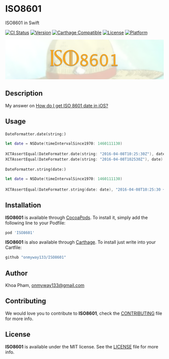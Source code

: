 # ISO8601
ISO8601 in Swift

[![CI Status](http://img.shields.io/travis/onmyway133/ISO8601.svg?style=flat)](https://travis-ci.org/onmyway133/ISO8601)
[![Version](https://img.shields.io/cocoapods/v/ISO8601.svg?style=flat)](http://cocoadocs.org/docsets/ISO8601)
[![Carthage Compatible](https://img.shields.io/badge/Carthage-compatible-4BC51D.svg?style=flat)](https://github.com/Carthage/Carthage)
[![License](https://img.shields.io/cocoapods/l/ISO8601.svg?style=flat)](http://cocoadocs.org/docsets/ISO8601)
[![Platform](https://img.shields.io/cocoapods/p/ISO8601.svg?style=flat)](http://cocoadocs.org/docsets/ISO8601)

![](Screenshots/Banner.png)

## Description

My answer on [How do I get ISO 8601 date in iOS?](http://stackoverflow.com/a/37082414/1418457)

## Usage

`DateFormatter.date(string:)`

```swift
let date = NSDate(timeIntervalSince1970: 1460111130)

XCTAssertEqual(DateFormatter.date(string: "2016-04-08T10:25:30Z"), date)
XCTAssertEqual(DateFormatter.date(string: "2016-04-08T102530Z"), date)
```

`DateFormatter.string(date:)`

```swift
let date = NSDate(timeIntervalSince1970: 1460111130)

XCTAssertEqual(DateFormatter.string(date: date), "2016-04-08T10:25:30 +0000")
```

## Installation

**ISO8601** is available through [CocoaPods](http://cocoapods.org). To install
it, simply add the following line to your Podfile:

```ruby
pod 'ISO8601'
```

**ISO8601** is also available through [Carthage](https://github.com/Carthage/Carthage).
To install just write into your Cartfile:

```ruby
github "onmyway133/ISO8601"
```

## Author

Khoa Pham, onmyway133@gmail.com

## Contributing

We would love you to contribute to **ISO8601**, check the [CONTRIBUTING](https://github.com/onmyway133/ISO8601/blob/master/CONTRIBUTING.md) file for more info.

## License

**ISO8601** is available under the MIT license. See the [LICENSE](https://github.com/onmyway133/ISO8601/blob/master/LICENSE.md) file for more info.
